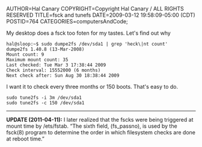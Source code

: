 AUTHOR=Hal Canary
COPYRIGHT=Copyright Hal Canary / ALL RIGHTS RESERVED
TITLE=fsck and tunefs
DATE=2009-03-12 19:58:09-05:00 (CDT)
POSTID=764
CATEGORIES=computersAndCode;

My desktop does a fsck too foten for my tastes. Let's find out why

    hal@sloop:~$ sudo dumpe2fs /dev/sda1 | grep 'heck\|nt count'
    dumpe2fs 1.40.8 (13-Mar-2008)
    Mount count: 9
    Maximum mount count: 35
    Last checked: Tue Mar 3 17:38:44 2009
    Check interval: 15552000 (6 months)
    Next check after: Sun Aug 30 18:38:44 2009

I want it to check every three months or 150 boots. That's easy to do.

    sudo tune2fs -i 3m /dev/sda1
    sudo tune2fs -c 150 /dev/sda1

* * *

**UPDATE (2011-04-11):** I later realized that the fscks were being triggered at mount time by /ets/fstab. “The sixth field, (fs\_passno), is used by the fsck(8) program to determine the order in which filesystem checks are done at reboot time.”
